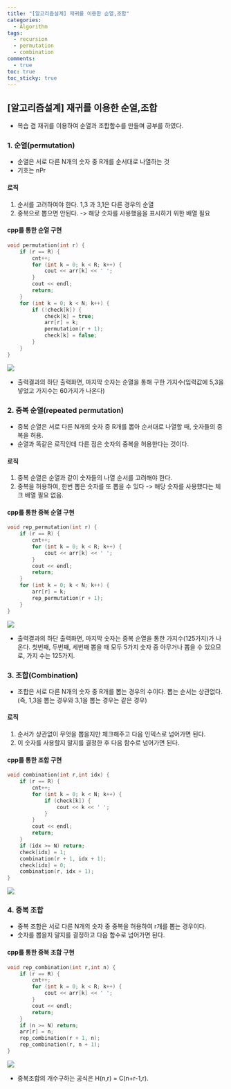 ```yaml
---
title: "[알고리즘설계] 재귀를 이용한 순열,조합"
categories:
  - Algorithm
tags:
  - recursion
  - permutation
  - combination
comments:
  - true
toc: true
toc_sticky: true
---
```


## [알고리즘설계] 재귀를 이용한 순열,조합
* 복습 겸 재귀를 이용하여 순열과 조합함수를 만들며 공부를 하였다.

### 1. 순열(permutation)
* 순열은 서로 다른 N개의 숫자 중 R개를 순서대로 나열하는 것
* 기호는 nPr

#### 로직
1. 순서를 고려하여야 한다. 1,3 과 3,1은 다른 경우의 순열
2. 중복으로 뽑으면 안된다. -> 해당 숫자를 사용했음을 표시하기 위한 배열 필요

#### cpp를 통한 순열 구현

```cpp
void permutation(int r) {
	if (r == R) { 
		cnt++;
		for (int k = 0; k < R; k++) {
			cout << arr[k] << ' ';
		}
		cout << endl;
		return;
	}
	for (int k = 0; k < N; k++) {
		if (!check[k]) {
			check[k] = true;
			arr[r] = k;
			permutation(r + 1);
			check[k] = false;
		}
	}
}
```

![](/assets/img/Algorithm/201910151.png)

* 출력결과의 하단 출력화면, 마지막 숫자는 순열을 통해 구한 가지수(입력값에 5,3을 넣었고 가지수는 60가지가 나온다)

### 2. 중복 순열(repeated permutation)
* 중복 순열은 서로 다른 N개의 숫자 중 R개를 뽑아 순서대로 나열할 때, 숫자들의 중복을 허용.
* 순열과 똑같은 로직인데 다른 점은 숫자의 중복을 허용한다는 것이다.

#### 로직
1. 중복 순열은 순열과 같이 숫자들의 나열 순서를 고려해야 한다.
2. 중복을 허용하여, 한번 뽑은 숫자를 또 뽑을 수 있다 -> 해당 숫자를 사용했다는 체크 배열 필요 없음.

#### cpp를 통한 중복 순열 구현

```cpp
void rep_permutation(int r) {
	if (r == R) { 
		cnt++;
		for (int k = 0; k < R; k++) {
			cout << arr[k] << ' ';
		}
		cout << endl;
		return;
	}
	for (int k = 0; k < N; k++) {
		arr[r] = k;
		rep_permutation(r + 1);	
	}
}
```

![](/assets/img/Algorithm/201910152.png)

* 출력결과의 하단 출력화면, 마지막 숫자는 중복 순열을 통한 가지수(125가지)가 나온다. 첫번째, 두번째, 세번째 뽑을 때 모두 5가지 숫자 중 아무거나 뽑을 수 있으므로, 가지 수는 125가지.

### 3. 조합(Combination)
* 조합은 서로 다른 N개의 숫자 중 R개를 뽑는 경우의 수이다. 뽑는 순서는 상관없다.(즉, 1,3을 뽑는 경우와 3,1을 뽑는 경우는 같은 경우)

#### 로직
1. 순서가 상관없이 무엇을 뽑을지만 체크해주고 다음 인덱스로 넘어가면 된다.
2. 이 숫자를 사용할지 말지를 결정한 후 다음 함수로 넘어가면 된다.

#### cpp를 통한 조합 구현

```cpp
void combination(int r,int idx) {
	if (r == R) { 
		cnt++;
		for (int k = 0; k < N; k++) {
			if (check[k]) {
				cout << k << ' ';
			}
		}
		cout << endl;
		return;
	}
	if (idx >= N) return;
	check[idx] = 1;
	combination(r + 1, idx + 1);
	check[idx] = 0;
	combination(r, idx + 1);
}
```

![](/assets/img/Algorithm/201910153.png)

### 4. 중복 조합
* 중복 조합은 서로 다른 N개의 숫자 중 중복을 허용하여 r개를 뽑는 경우이다.
* 숫자를 뽑을지 말지를 결정하고 다음 함수로 넘어가면 된다.

#### cpp를 통한 중복 조합 구현

```cpp
void rep_combination(int r,int n) {
	if (r == R) { 
		cnt++;
		for (int k = 0; k < R; k++) {
			cout << arr[k] << ' ';
		}
		cout << endl;
		return;
	}
	if (n >= N) return;
	arr[r] = n;
	rep_combination(r + 1, n);
	rep_combination(r, n + 1);
}
```

![](/assets/img/Algorithm/201910154.png)

* 중복조합의 개수구하는 공식은 H(n,r) = C(n+r-1,r).


